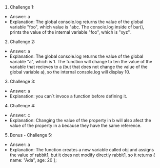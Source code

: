 1. Challenge 1:
  - Answer: a
  - Explanation: The global console.log returns the value of the global variable "foo", which value is "abc. The console.log inside of bar(), prints the value of the internal variable "foo", which is "xyz".

2. Challenge 2:
  - Answer: a
  - Explanation: The global console.log returns the value of the global variable "a", which is 1. The function will change to ten the value of the variable that recieves to a (but that does not change the value of the global variable a), so the internal console.log will display 10.


3. Challenge 3:
  - Answer: a
  - Explanation: you can´t invoce a function before defining it.


4. Challenge 4:
  - Answer: c
  - Explanation: Changing the value of the property in b will also afect the value of the property in a because they have the same reference. 


5. Bonus - Challenge 5:
  - Answer: a
  - Explanation: The function creates a new variable called obj and assigns the value of rabbit1, but it does not modify directly rabbit1, so it returns { name: "Ada", age: 20 }; 
